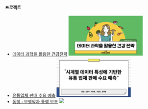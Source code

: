 

 
#### 프로젝트 
* [데이터 과학을 활용한 건강전략](https://github.com/corazzon/boostcourse-ds-basic)
<a href="https://github.com/corazzon/python-text-analysis"><img src="project1" width=242></a>
* [유통업체 판매 수요 예측](https://github.com/corazzon/boostcourse-ds-510)
<a href="https://github.com/corazzon/finance-data-analysis"><img src="project2" width=242></a>
* [동행 : 보행약자 통행 보조](https://github.com/corazzon/boostcourse-ds-511)
<a href="https://github.com/corazzon/open-data-analysis-basic"><img src="project3-1" width=242></a>








